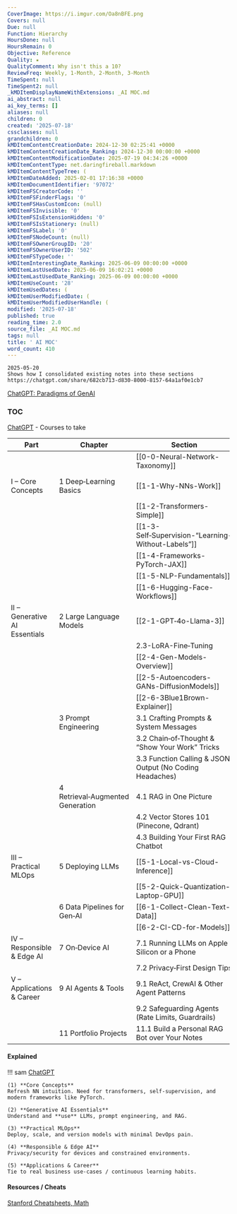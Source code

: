 ```yaml
---
CoverImage: https://i.imgur.com/Oa8nBFE.png
Covers: null
Due: null
Function: Hierarchy
HoursDone: null
HoursRemain: 0
Objective: Reference
Quality: ★
QualityComment: Why isn't this a 10?
ReviewFreq: Weekly, 1-Month, 2-Month, 3-Month
TimeSpent: null
TimeSpent2: null
_kMDItemDisplayNameWithExtensions: _AI MOC.md
ai_abstract: null
ai_key_terms: []
aliases: null
children: 0
created: '2025-07-18'
cssclasses: null
grandchildren: 0
kMDItemContentCreationDate: 2024-12-30 02:25:41 +0000
kMDItemContentCreationDate_Ranking: 2024-12-30 00:00:00 +0000
kMDItemContentModificationDate: 2025-07-19 04:34:26 +0000
kMDItemContentType: net.daringfireball.markdown
kMDItemContentTypeTree: (
kMDItemDateAdded: 2025-02-01 17:16:38 +0000
kMDItemDocumentIdentifier: '97072'
kMDItemFSCreatorCode: ''
kMDItemFSFinderFlags: '0'
kMDItemFSHasCustomIcon: (null)
kMDItemFSInvisible: '0'
kMDItemFSIsExtensionHidden: '0'
kMDItemFSIsStationery: (null)
kMDItemFSLabel: '0'
kMDItemFSNodeCount: (null)
kMDItemFSOwnerGroupID: '20'
kMDItemFSOwnerUserID: '502'
kMDItemFSTypeCode: ''
kMDItemInterestingDate_Ranking: 2025-06-09 00:00:00 +0000
kMDItemLastUsedDate: 2025-06-09 16:02:21 +0000
kMDItemLastUsedDate_Ranking: 2025-06-09 00:00:00 +0000
kMDItemUseCount: '28'
kMDItemUsedDates: (
kMDItemUserModifiedDate: (
kMDItemUserModifiedUserHandle: (
modified: '2025-07-18'
published: true
reading_time: 2.0
source_file: _AI MOC.md
tags: null
title: ' AI MOC'
word_count: 410
---
```


```
2025-05-20
Shows how I consolidated existing notes into these sections
https://chatgpt.com/share/682cb713-d830-8000-8157-64a1af0e1cb7
```


[ChatGPT: Paradigms of GenAI](https://chatgpt.com/share/6856dd7e-0258-8000-9d5b-caeccbb2b895)


### TOC
[ChatGPT](https://chatgpt.com/share/687282c3-e5f4-8000-992e-1998a0cceccd) - Courses to take

| Part                          | Chapter                          | Section                                                  | Covers                              |
| ----------------------------- | -------------------------------- | -------------------------------------------------------- | ----------------------------------- |
|                               |                                  | [[0-0-Neural-Network-Taxonomy]]                          | 10 classes of NNs                   |
| I – Core Concepts             | 1 Deep‑Learning Basics           | [[1-1-Why-NNs-Work]]                                     | What they are, layers, optimization |
|                               |                                  | [[1-2-Transformers-Simple]]                              | From seq to attention               |
|                               |                                  | [[1-3-Self‑Supervision-“Learning-Without-Labels”]]       | Mask and predict                    |
|                               |                                  | [[1-4-Frameworks-PyTorch-JAX]]                           | -                                   |
|                               |                                  | [[1-5-NLP-Fundamentals]]                                 | HuggingFace                         |
|                               |                                  | [[1-6-Hugging-Face-Workflows]]                           | HuggingFace                         |
| II – Generative AI Essentials | 2 Large Language Models          | [[2-1-GPT‑4o-Llama-3]]                                   |                                     |
|                               |                                  | 2.3-LoRA-Fine‑Tuning                                     |                                     |
|                               |                                  | [[2-4-Gen-Models-Overview]]                              |                                     |
|                               |                                  | [[2-5-Autoencoders-GANs-DiffusionModels]]                |                                     |
|                               |                                  | [[2-6-3Blue1Brown-Explainer]]                            |                                     |
|                               | 3 Prompt Engineering             | 3.1 Crafting Prompts & System Messages                   |                                     |
|                               |                                  | 3.2 Chain‑of‑Thought & “Show Your Work” Tricks           |                                     |
|                               |                                  | 3.3 Function Calling & JSON Output (No Coding Headaches) |                                     |
|                               | 4 Retrieval‑Augmented Generation | 4.1 RAG in One Picture                                   |                                     |
|                               |                                  | 4.2 Vector Stores 101 (Pinecone, Qdrant)                 |                                     |
|                               |                                  | 4.3 Building Your First RAG Chatbot                      |                                     |
| III – Practical MLOps         | 5 Deploying LLMs                 | [[5-1-Local-vs-Cloud-Inference]]                         |                                     |
|                               |                                  | [[5-2-Quick-Quantization-Laptop-GPU]]                    |                                     |
|                               | 6 Data Pipelines for Gen‑AI      | [[6-1-Collect-Clean-Text-Data]]                          |                                     |
|                               |                                  | [[6-2-CI-CD-for-Models]]                                 |                                     |
| IV – Responsible & Edge AI    | 7 On‑Device AI                   | 7.1 Running LLMs on Apple Silicon or a Phone             |                                     |
|                               |                                  | 7.2 Privacy‑First Design Tips                            |                                     |
| V – Applications & Career     | 9 AI Agents & Tools              | 9.1 ReAct, CrewAI & Other Agent Patterns                 |                                     |
|                               |                                  | 9.2 Safeguarding Agents (Rate Limits, Guardrails)        |                                     |
|                               | 11 Portfolio Projects            | 11.1 Build a Personal RAG Bot over Your Notes            |                                     |

#### Explained

!!! sam
    [ChatGPT](https://chatgpt.com/share/6817848d-fc2c-8000-acc3-e7610850caeb)

    (1) **Core Concepts**
    Refresh NN intuition. Need for transformers, self‑supervision, and modern frameworks like PyTorch.

    (2) **Generative AI Essentials**
    Understand and **use** LLMs, prompt engineering, and RAG.  

    (3) **Practical MLOps**
    Deploy, scale, and version models with minimal DevOps pain.  

    (4) **Responsible & Edge AI**
    Privacy/security for devices and constrained environments.

    (5) **Applications & Career**
    Tie to real business use‑cases / continuous learning habits.


#### Resources / Cheats

[Stanford Cheatsheets, Math](https://stanford.edu/~shervine/teaching/cs-221/)